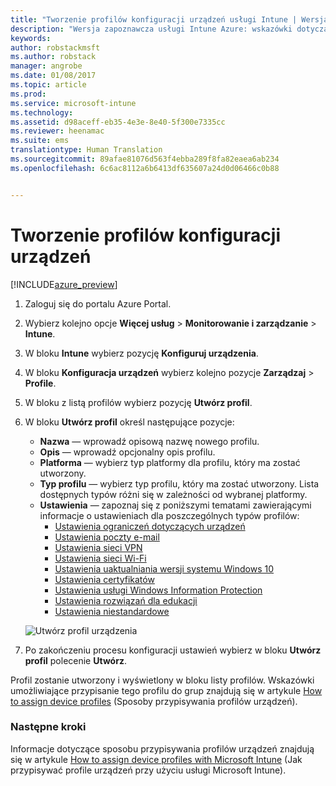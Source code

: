 ```yaml
---
title: "Tworzenie profilów konfiguracji urządzeń usługi Intune | Wersja zapoznawcza usługi Intune Azure | Dokumentacja firmy Microsoft"
description: "Wersja zapoznawcza usługi Intune Azure: wskazówki dotyczące tworzenia profilów konfiguracji urządzeń usługi Intune."
keywords: 
author: robstackmsft
ms.author: robstack
manager: angrobe
ms.date: 01/08/2017
ms.topic: article
ms.prod: 
ms.service: microsoft-intune
ms.technology: 
ms.assetid: d98aceff-eb35-4e3e-8e40-5f300e7335cc
ms.reviewer: heenamac
ms.suite: ems
translationtype: Human Translation
ms.sourcegitcommit: 89afae81076d563f4ebba289f8fa82eaea6ab234
ms.openlocfilehash: 6c6ac8112a6b6413df635607a24d0d06466c0b88


---
```


# <a name="how-to-create-device-configuration-profiles"></a>Tworzenie profilów konfiguracji urządzeń 

[!INCLUDE[azure_preview](../includes/azure_preview.md)]


1. Zaloguj się do portalu Azure Portal.
2. Wybierz kolejno opcje **Więcej usług** > **Monitorowanie i zarządzanie** > **Intune**.
3. W bloku **Intune** wybierz pozycję **Konfiguruj urządzenia**.
2. W bloku **Konfiguracja urządzeń** wybierz kolejno pozycje **Zarządzaj** > **Profile**.
2. W bloku z listą profilów wybierz pozycję **Utwórz profil**.
3. W bloku **Utwórz profil** określ następujące pozycje:
    - **Nazwa** — wprowadź opisową nazwę nowego profilu.
    - **Opis** — wprowadź opcjonalny opis profilu.
    - **Platforma** — wybierz typ platformy dla profilu, który ma zostać utworzony.
    - **Typ profilu** — wybierz typ profilu, który ma zostać utworzony. Lista dostępnych typów różni się w zależności od wybranej platformy.
    - **Ustawienia** — zapoznaj się z poniższymi tematami zawierającymi informacje o ustawieniach dla poszczególnych typów profilów:
        -  [Ustawienia ograniczeń dotyczących urządzeń](/intune-azure/configure-devices/how-to-configure-device-restrictions)
        -  [Ustawienia poczty e-mail](/intune-azure/configure-devices/how-to-configure-email-settings)
        -  [Ustawienia sieci VPN](/intune-azure/configure-devices/how-to-configure-vpn-settings)
        -  [Ustawienia sieci Wi-Fi](/intune-azure/configure-devices/how-to-configure-wi-fi-settings)
        -  [Ustawienia uaktualniania wersji systemu Windows 10](/intune-azure/configure-devices/how-to-configure-windows-10-edition-upgrade)
        -  [Ustawienia certyfikatów](/intune-azure/configure-devices/how-to-configure-certificates)
        -  [Ustawienia usługi Windows Information Protection](/intune-azure/configure-devices/how-to-configure-windows-information-protection)
        -  [Ustawienia rozwiązań dla edukacji](/intune-azure/configure-devices/education-settings-for-ios.md)
        -  [Ustawienia niestandardowe](/intune-azure/configure-devices/how-to-configure-custom-settings)

    ![Utwórz profil urządzenia](./media/create-device-profile.png)
4. Po zakończeniu procesu konfiguracji ustawień wybierz w bloku **Utwórz profil** polecenie **Utwórz**.

Profil zostanie utworzony i wyświetlony w bloku listy profilów.
Wskazówki umożliwiające przypisanie tego profilu do grup znajdują się w artykule [How to assign device profiles](how-to-assign-device-profiles.md) (Sposoby przypisywania profilów urządzeń).


### <a name="next-steps"></a>Następne kroki
Informacje dotyczące sposobu przypisywania profilów urządzeń znajdują się w artykule [How to assign device profiles with Microsoft Intune](/intune-azure/configure-devices/how-to-assign-device-profiles) (Jak przypisywać profile urządzeń przy użyciu usługi Microsoft Intune).



<!--HONumber=Feb17_HO1-->


